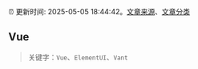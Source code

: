 :alarm_clock: 更新时间: 2025-05-05 18:44:42。[文章来源](/README.md)、[文章分类](/TAGS.md)

## Vue


> 关键字：`Vue`、`ElementUI`、`Vant`



